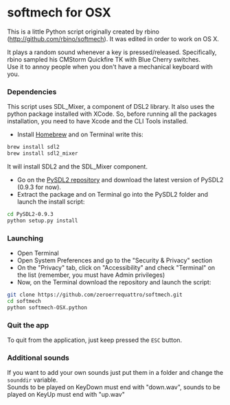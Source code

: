 softmech for OSX
=====
This is a little Python script originally created by rbino (http://github.com/rbino/softmech).
It was edited in order to work on OS X.

It plays a random sound whenever a key is pressed/released. 
Specifically, rbino sampled his CMStorm Quickfire TK with Blue Cherry switches.  
Use it to annoy people when you don't have a mechanical keyboard with you.

### Dependencies
This script uses SDL_Mixer, a component of DSL2 library.
It also uses the python package installed with XCode.
So, before running all the packages installation, you need to have Xcode and the CLI Tools installed.

 - Install [Homebrew](http://brew.sh/) and on Terminal write this:
 
```sh
brew install sdl2
brew install sdl2_mixer
```
It will install SDL2 and the SDL_Mixer component.
 - Go on the [PySDL2 repository](https://bitbucket.org/marcusva/py-sdl2/downloads) and download the latest version of PySDL2 (0.9.3 for now).
 - Extract the package and on Terminal go into the PySDL2 folder and launch the install script:
 
 ```sh
 cd PySDL2-0.9.3
 python setup.py install
 ```

### Launching
 - Open Terminal
 - Open System Preferences and go to the "Security & Privacy" section
 - On the "Privacy" tab, click on "Accessibility" and check "Terminal" on the list (remember, you must have Admin privileges)
 - Now, on the Terminal download the repository and launch the script:
```sh
git clone https://github.com/zeroerrequattro/softmech.git
cd softmech
python softmech-OSX.python
```
### Quit the app
To quit from the application, just keep pressed the `ESC` button.

### Additional sounds
If you want to add your own sounds just put them in a folder and change the `sounddir` variable.  
Sounds to be played on KeyDown must end with "down.wav", sounds to be played on KeyUp must end with "up.wav"
